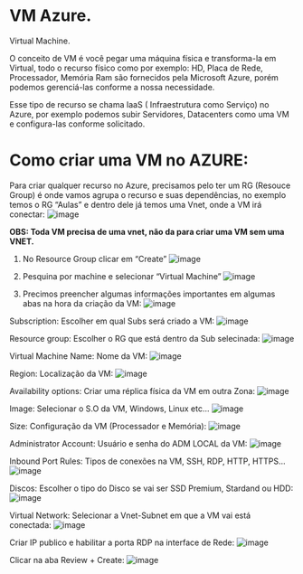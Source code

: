 # VM Azure.

 Virtual Machine.

  O conceito de VM é você pegar uma máquina física e transforma-la em Virtual, todo o recurso físico como por exemplo: HD, Placa de Rede, Processador, Memória Ram são fornecidos pela Microsoft Azure, porém podemos gerenciá-las conforme a nossa necessidade.

 Esse tipo de recurso se chama IaaS ( Infraestrutura como Serviço) no Azure, por exemplo podemos subir Servidores, Datacenters como uma VM e configura-las conforme solicitado.

# Como criar uma VM no AZURE:

 Para criar qualquer recurso no Azure, precisamos pelo ter um RG (Resouce Group) é onde vamos agrupa o recurso e suas dependências, no exemplo temos o RG “Aulas” e dentro dele já temos uma Vnet, onde a VM irá conectar:
![image](https://user-images.githubusercontent.com/119356073/220225147-53f413d7-98e3-496c-8e4d-5daa398204c6.png)

**OBS: Toda VM precisa de uma vnet, não da para criar uma VM sem uma VNET.**

1. No Resource Group clicar em “Create”
![image](https://user-images.githubusercontent.com/119356073/220225195-fbeefe50-761d-4d72-a099-56d82d406c88.png)

2. Pesquina por machine e selecionar “Virtual Machine”
![image](https://user-images.githubusercontent.com/119356073/220225236-abdc1ef9-e993-45fa-80c0-d472f8b9c709.png)

3. Precimos preencher algumas informações importantes em algumas abas na hora da criação da VM:
![image](https://user-images.githubusercontent.com/119356073/220225279-370bc76a-5739-4d79-8127-8127ca61850d.png)
     
 Subscription: Escolher em qual Subs será criado a VM:
![image](https://user-images.githubusercontent.com/119356073/220225308-d14e47cb-5734-4c0c-99d6-51275242d3cd.png)

Resource group: Escolher o RG que está dentro da Sub selecinada:
![image](https://user-images.githubusercontent.com/119356073/220225368-512b61e3-0cd0-4e3a-a180-2408996cce27.png)

Virtual Machine Name: Nome da VM:
![image](https://user-images.githubusercontent.com/119356073/220225429-e19e9b77-aa91-4fd6-a969-57562e89ce94.png)

Region: Localização da VM:
![image](https://user-images.githubusercontent.com/119356073/220225468-2b4f22bb-a83a-48cb-b865-02c39fef4620.png)

Availability options: Criar uma réplica física da VM em outra Zona:
![image](https://user-images.githubusercontent.com/119356073/220225506-32f3a9dc-1c69-4afa-8095-212f64fd71cf.png)

Image: Selecionar o S.O da VM, Windows, Linux etc…
![image](https://user-images.githubusercontent.com/119356073/220225582-d5c0ef5a-2d32-4f43-82a8-aca5d17b5518.png)

Size: Configuração da VM (Processador e Memória):
![image](https://user-images.githubusercontent.com/119356073/220225606-9115ea9b-e153-40ef-bf49-da62567e5134.png)

Administrator Account: Usuário e senha do ADM LOCAL da VM:
![image](https://user-images.githubusercontent.com/119356073/220225643-5fd28dbb-eb53-4830-a85e-835b0d751ea9.png)

Inbound Port Rules: Tipos de conexões na VM, SSH, RDP, HTTP, HTTPS…
![image](https://user-images.githubusercontent.com/119356073/220225677-10109226-c959-44cf-8683-43539b84e406.png)

Discos: Escolher o tipo do Disco se vai ser SSD Premium, Stardand ou HDD:
![image](https://user-images.githubusercontent.com/119356073/220225729-23f4ab31-33e6-42e6-b30a-0aeb452131e2.png)

Virtual Network: Selecionar a Vnet-Subnet em que a VM vai está conectada:
![image](https://user-images.githubusercontent.com/119356073/220225777-a32481be-09e6-4bf8-9b59-d59b21274f09.png)

Criar IP publico e habilitar a porta RDP na interface de Rede:
![image](https://user-images.githubusercontent.com/119356073/220225827-af92c132-5801-4a0e-834f-7add47d25c2e.png)

Clicar na aba Review + Create:
![image](https://user-images.githubusercontent.com/119356073/220225865-cce68017-e5f1-45eb-8f6b-9a2c91154640.png)









